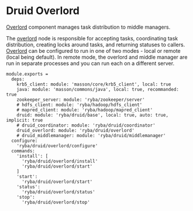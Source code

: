 
# Druid Overlord

[Overlord] component manages task distribution to middle managers.

The [overlord] node is responsible for accepting tasks, coordinating task 
distribution, creating locks around tasks, and returning statuses to callers. 
[Overlord] can be configured to run in one of two modes - local or remote (local 
being default). In remote mode, the overlord and middle manager are run in 
separate processes and you can run each on a different server.

[overlord]: http://druid.io/docs/latest/design/indexing-service.html

    module.exports =
      deps:
        krb5_client: module: 'masson/core/krb5_client', local: true
        java: module: 'masson/commons/java', local: true, recommanded: true
        zookeeper_server: module: 'ryba/zookeeper/server'
        # hdfs_client: module: 'ryba/hadoop/hdfs_client'
        # mapred_client: module: 'ryba/hadoop/mapred_client'
        druid: module: 'ryba/druid/base', local: true, auto: true, implicit: true
        # druid_coordinator: module: 'ryba/druid/coordinator'
        druid_overlord: module: 'ryba/druid/overlord'
        # druid_middlemanager: module: 'ryba/druid/middlemanager'
      configure:
        'ryba/druid/overlord/configure'
      commands:
        'install': [
          'ryba/druid/overlord/install'
          'ryba/druid/overlord/start'
        ]
        'start':
          'ryba/druid/overlord/start'
        'status':
          'ryba/druid/overlord/status'
        'stop':
          'ryba/druid/overlord/stop'
